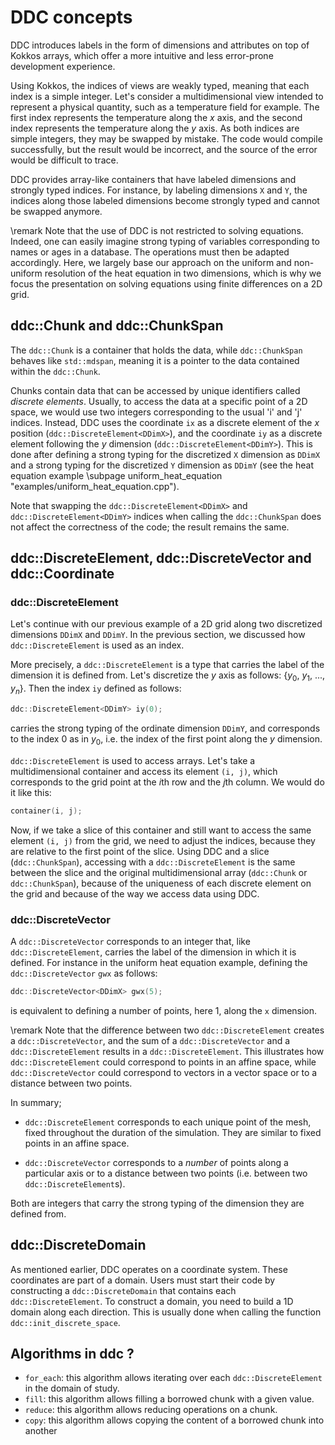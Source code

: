 # DDC concepts

<!--
Copyright (C) The ddc development team, see COPYRIGHT.md file

SPDX-License-Identifier: MIT
-->

DDC introduces labels in the form of dimensions and attributes on top of Kokkos arrays, which offer a more intuitive and less error-prone development experience.

Using Kokkos, the indices of views are weakly typed, meaning that each index is a simple integer. Let's consider a multidimensional view intended to represent a physical quantity, such as a temperature field for example. The first index represents the temperature along the $x$ axis, and the second index represents the temperature along the $y$ axis. As both indices are simple integers, they may be swapped by mistake. The code would compile successfully, but the result would be incorrect, and the source of the error would be difficult to trace.

DDC provides array-like containers that have labeled dimensions and strongly typed indices. For instance, by labeling dimensions `X` and `Y`, the indices along those labeled dimensions become strongly typed and cannot be swapped anymore.

\remark Note that the use of DDC is not restricted to solving equations. Indeed, one can easily imagine strong typing of variables corresponding to names or ages in a database. The operations must then be adapted accordingly. Here, we largely base our approach on the uniform and non-uniform resolution of the heat equation in two dimensions, which is why we focus the presentation on solving equations using finite differences on a 2D grid.

## ddc::Chunk and ddc::ChunkSpan

The `ddc::Chunk` is a container that holds the data, while `ddc::ChunkSpan` behaves like `std::mdspan`, meaning it is a pointer to the data contained within the `ddc::Chunk`.

Chunks contain data that can be accessed by unique identifiers called *discrete elements*. Usually, to access the data at a specific point of a 2D space, we would use two integers corresponding to the usual 'i' and 'j' indices. Instead, DDC uses the coordinate `ix` as a discrete element of the $x$ position (`ddc::DiscreteElement<DDimX>`), and the coordinate `iy` as a discrete element following the $y$ dimension (`ddc::DiscreteElement<DDimY>`). This is done after defining a strong typing for the discretized `X` dimension as `DDimX` and a strong typing for the discretized `Y` dimension as `DDimY` (see the heat equation example \subpage uniform_heat_equation "examples/uniform_heat_equation.cpp").

Note that swapping the `ddc::DiscreteElement<DDimX>` and `ddc::DiscreteElement<DDimY>` indices when calling the `ddc::ChunkSpan` does not affect the correctness of the code; the result remains the same.

## ddc::DiscreteElement, ddc::DiscreteVector and ddc::Coordinate

### ddc::DiscreteElement

Let's continue with our previous example of a 2D grid along two discretized dimensions `DDimX` and `DDimY`. In the previous section, we discussed how `ddc::DiscreteElement` is used as an index.

More precisely, a `ddc::DiscreteElement` is a type that carries the label of the dimension it is defined from.
Let's discretize the $y$ axis as follows: {$y_0$, $y_1$, ..., $y_n$}. Then the index `iy` defined as follows:

```cpp
ddc::DiscreteElement<DDimY> iy(0);
```

carries the strong typing of the ordinate dimension `DDimY`, and corresponds to the index 0 as in $y_0$, i.e. the index of the first point along the $y$ dimension.

`ddc::DiscreteElement` is used to access arrays. Let's take a multidimensional container and access its element `(i, j)`, which corresponds to the grid point at the $i$th row and the $j$th column. We would do it like this:

```cpp
container(i, j);
```

Now, if we take a slice of this container and still want to access the same element `(i, j)` from the grid, we need to adjust the indices, because they are relative to the first point of the slice. Using DDC and a slice (`ddc::ChunkSpan`), accessing with a `ddc::DiscreteElement` is the same between the slice and the original multidimensional array (`ddc::Chunk` or `ddc::ChunkSpan`), because of the uniqueness of each discrete element on the grid and because of the way we access data using DDC.


### ddc::DiscreteVector

A `ddc::DiscreteVector` corresponds to an integer that, like `ddc::DiscreteElement`, carries the label of the dimension in which it is defined. For instance in the uniform heat equation example, defining the `ddc::DiscreteVector` `gwx` as follows:

```cpp
ddc::DiscreteVector<DDimX> gwx(5);
```

is equivalent to defining a number of points, here 1, along the `x` dimension.

\remark Note that the difference between two `ddc::DiscreteElement` creates a `ddc::DiscreteVector`, and the sum of a `ddc::DiscreteVector` and a `ddc::DiscreteElement` results in a `ddc::DiscreteElement`. This illustrates how `ddc::DiscreteElement` could correspond to points in an affine space, while `ddc::DiscreteVector` could correspond to vectors in a vector space or to a distance between two points.

In summary;

+ `ddc::DiscreteElement` corresponds to each unique point of the mesh, fixed throughout the duration of the simulation. They are similar to fixed points in an affine space.
- `ddc::DiscreteVector` corresponds to a *number* of points along a particular axis or to a distance between two points (i.e. between two `ddc::DiscreteElement`s).

Both are integers that carry the strong typing of the dimension they are defined from.

## ddc::DiscreteDomain

As mentioned earlier, DDC operates on a coordinate system. These coordinates are part of a domain. Users must start their code by constructing a `ddc::DiscreteDomain` that contains each `ddc::DiscreteElement`. To construct a domain, you need to build a 1D domain along each direction. This is usually done when calling the function `ddc::init_discrete_space`.

## Algorithms in ddc ?

+ `for_each`: this algorithm allows iterating over each `ddc::DiscreteElement` in the domain of study.
+ `fill`: this algorithm allows filling a borrowed chunk with a given value.
+ `reduce`: this algorithm allows reducing operations on a chunk.
+ `copy`: this algorithm allows copying the content of a borrowed chunk into another
